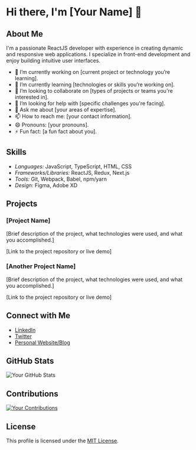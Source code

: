# Hi there, I'm [Your Name] 👋

## About Me
I'm a passionate ReactJS developer with experience in creating dynamic and responsive web applications. I specialize in front-end development and enjoy building intuitive user interfaces.

- 🔭 I’m currently working on [current project or technology you’re learning].
- 🌱 I’m currently learning [technologies or skills you’re working on].
- 👯 I’m looking to collaborate on [types of projects or teams you're interested in].
- 🤔 I’m looking for help with [specific challenges you're facing].
- 💬 Ask me about [your areas of expertise].
- 📫 How to reach me: [your contact information].
- 😄 Pronouns: [your pronouns].
- ⚡ Fun fact: [a fun fact about you].

## Skills
- *Languages:* JavaScript, TypeScript, HTML, CSS
- *Frameworks/Libraries:* ReactJS, Redux, Next.js
- *Tools:* Git, Webpack, Babel, npm/yarn
- *Design:* Figma, Adobe XD

## Projects

### [Project Name]
[Brief description of the project, what technologies were used, and what you accomplished.]

[Link to the project repository or live demo]

### [Another Project Name]
[Brief description of the project, what technologies were used, and what you accomplished.]

[Link to the project repository or live demo]

## Connect with Me
- [LinkedIn](https://www.linkedin.com/in/yourprofile)
- [Twitter](https://twitter.com/yourprofile)
- [Personal Website/Blog](https://yourwebsite.com)

## GitHub Stats
![Your GitHub Stats](https://github-readme-stats.vercel.app/api?username=yourusername&show_icons=true&hide_title=true&hide_rank=false&include_all_commits=true&count_private=true&hide=prs&theme=dark)

## Contributions
[![Your Contributions](https://activity-graph.herokuapp.com/graph?username=yourusername&theme=react-dark)](https://github.com/yourusername)

## License
This profile is licensed under the [MIT License](https://opensource.org/licenses/MIT).

